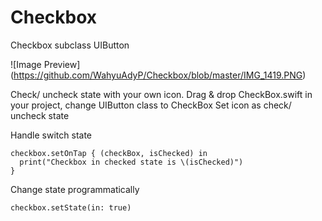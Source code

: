 # Checkbox
Checkbox subclass UIButton

![Image Preview]
(https://github.com/WahyuAdyP/Checkbox/blob/master/IMG_1419.PNG)

Check/ uncheck state with your own icon.
Drag & drop CheckBox.swift in your project, change UIButton class to CheckBox
Set icon as check/ uncheck state


Handle switch state
```
checkbox.setOnTap { (checkBox, isChecked) in
  print("Checkbox in checked state is \(isChecked)")
}
```

Change state programmatically
```
checkbox.setState(in: true)
```
